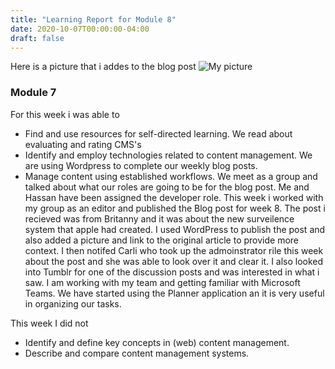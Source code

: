 ```yaml
---
title: "Learning Report for Module 8"
date: 2020-10-07T00:00:00-04:00
draft: false
---
```

Here is a picture that i addes to the blog post
![My picture](https://zen-hermann-e92573.netlify.app/amazon.png)
### Module 7
For this week i was able to
* Find and use resources for self-directed learning. We read about evaluating and rating CMS's
* Identify and employ technologies related to content management. We are using Wordpress to complete our weekly blog posts.
* Manage content using established workflows. We meet as a group and talked about what our roles are going to be for the blog post. Me and Hassan have been assigned the developer role. This week i worked with my group as an editor and published the Blog post for week 8. The post i recieved was from Britanny and it was about the new surveilence system that apple had created. I used WordPress to publish the post and also added a picture and link to the original article to provide more context. I then notifed Carli who took up the admoinstrator rile this week about the post and she was able to look over it and clear it. I also looked into Tumblr for one of the discussion posts and was interested in what i saw. I am working with my team and getting familiar with Microsoft Teams. We have started using the Planner application an it is very useful in organizing our tasks. 

This week I did not
* Identify and define key concepts in (web) content management. 
* Describe and compare content management systems.
